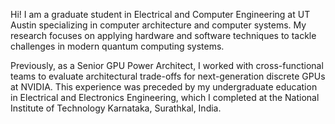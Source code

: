 Hi! I am a graduate student in Electrical and Computer Engineering at UT Austin specializing in computer architecture and computer systems. My research focuses on applying hardware and software techniques to tackle challenges in modern quantum computing systems.

Previously, as a Senior GPU Power Architect, I worked with cross-functional teams to evaluate architectural trade-offs for next-generation discrete GPUs at NVIDIA. This experience was preceded by my undergraduate education in Electrical and Electronics Engineering, which I completed at the National Institute of Technology Karnataka, Surathkal, India.